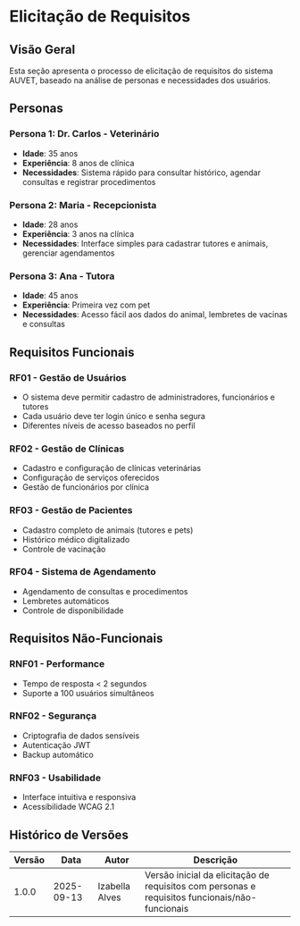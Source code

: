 # Elicitação de Requisitos

## Visão Geral

Esta seção apresenta o processo de elicitação de requisitos do sistema AUVET, baseado na análise de personas e necessidades dos usuários.

## Personas

### Persona 1: Dr. Carlos - Veterinário
- **Idade**: 35 anos
- **Experiência**: 8 anos de clínica
- **Necessidades**: Sistema rápido para consultar histórico, agendar consultas e registrar procedimentos

### Persona 2: Maria - Recepcionista
- **Idade**: 28 anos
- **Experiência**: 3 anos na clínica
- **Necessidades**: Interface simples para cadastrar tutores e animais, gerenciar agendamentos

### Persona 3: Ana - Tutora
- **Idade**: 45 anos
- **Experiência**: Primeira vez com pet
- **Necessidades**: Acesso fácil aos dados do animal, lembretes de vacinas e consultas

## Requisitos Funcionais

### RF01 - Gestão de Usuários
- O sistema deve permitir cadastro de administradores, funcionários e tutores
- Cada usuário deve ter login único e senha segura
- Diferentes níveis de acesso baseados no perfil

### RF02 - Gestão de Clínicas
- Cadastro e configuração de clínicas veterinárias
- Configuração de serviços oferecidos
- Gestão de funcionários por clínica

### RF03 - Gestão de Pacientes
- Cadastro completo de animais (tutores e pets)
- Histórico médico digitalizado
- Controle de vacinação

### RF04 - Sistema de Agendamento
- Agendamento de consultas e procedimentos
- Lembretes automáticos
- Controle de disponibilidade

## Requisitos Não-Funcionais

### RNF01 - Performance
- Tempo de resposta < 2 segundos
- Suporte a 100 usuários simultâneos

### RNF02 - Segurança
- Criptografia de dados sensíveis
- Autenticação JWT
- Backup automático

### RNF03 - Usabilidade
- Interface intuitiva e responsiva
- Acessibilidade WCAG 2.1

## Histórico de Versões

| Versão | Data | Autor | Descrição |
|--------|------|-------|-----------|
| 1.0.0 | 2025-09-13 | Izabella Alves | Versão inicial da elicitação de requisitos com personas e requisitos funcionais/não-funcionais |
